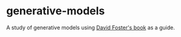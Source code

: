 # generative-models

A study of generative models using [David Foster's book](https://www.amazon.com/Generative-Deep-Learning-Teaching-Machines/dp/1098134184/ref=asc_df_1098134184/?tag=hyprod-20&linkCode=df0&hvadid=632163212339&hvpos=&hvnetw=g&hvrand=6398669216922269101&hvpone=&hvptwo=&hvqmt=&hvdev=c&hvdvcmdl=&hvlocint=&hvlocphy=9031944&hvtargid=pla-1852750701094&psc=1) as a guide.
